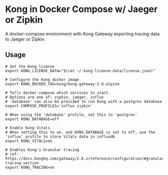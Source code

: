 # Kong in Docker Compose w/ Jaeger or Zipkin

A docker-compose environment with Kong Gateway exporting tracing data to Jaeger or Zipkin.

## Usage

```shell
# Set the Kong license
export KONG_LICENSE_DATA="$(cat ~/.kong-license-data/license.json)"

# Configure the Kong docker image
export KONG_DOCKER_TAG=kong/kong-gateway:2.8-alpine

# Tells docker-compose which services to start.
# Options are one of: zipkin, jaeger, influx
# 'database' can also be provided to run Kong with a postgres database
export COMPOSE_PROFILES='influx zipkin'

# When using the 'database' profile, set this to 'postgres'
export KONG_DATABASE=off

# Enable Kong Vitals
# When setting this to on, and KONG_DATABASE is set to off, use the 'influx' profile to store Vitals data in influxdb
export KONG_VITALS=on

# Enables Kong's Granular tracing
# ref: https://docs.konghq.com/gateway/2.8.x/reference/configuration/#granular-tracing-section
export KONG_TRACING=on

```
